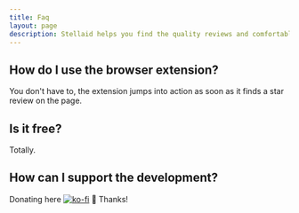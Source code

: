 ```yaml
---
title: Faq
layout: page
description: Stellaid helps you find the quality reviews and comfortably summarize them into a single value.
---
```


## How do I use the browser extension?

You don't have to, the extension jumps into action as soon as it finds a star review on the page.


## Is it free?

Totally.


## How can I support the development?

Donating here [![ko-fi](https://ko-fi.com/img/githubbutton_sm.svg)](https://ko-fi.com/N4N56KOTY) 💟 Thanks!